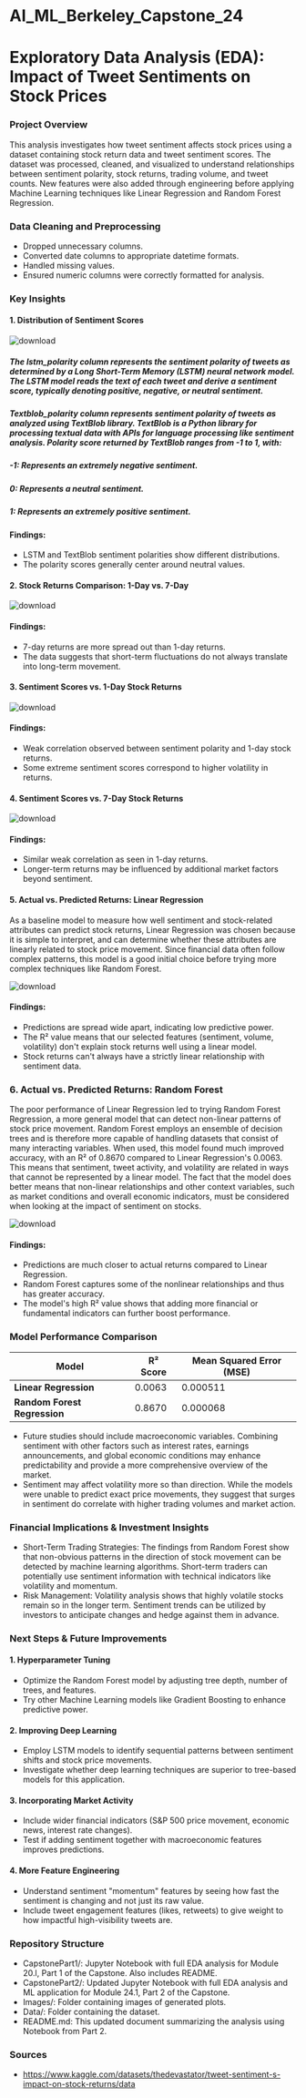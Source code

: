 # AI_ML_Berkeley_Capstone_24

# Exploratory Data Analysis (EDA): Impact of Tweet Sentiments on Stock Prices

### Project Overview

This analysis investigates how tweet sentiment affects stock prices using a dataset containing stock return data and tweet sentiment scores. The dataset was processed, cleaned, and visualized to understand relationships between sentiment polarity, stock returns, trading volume, and tweet counts. New features were also added through engineering before applying Machine Learning techniques like Linear Regression and Random Forest Regression.

### Data Cleaning and Preprocessing

- Dropped unnecessary columns.
- Converted date columns to appropriate datetime formats.
- Handled missing values.
- Ensured numeric columns were correctly formatted for analysis.

### Key Insights

#### 1. Distribution of Sentiment Scores
![download](https://github.com/user-attachments/assets/ae6d1f1f-b128-4a0a-91ac-622c4b687c9e)

##### The lstm_polarity column represents the sentiment polarity of tweets as determined by a Long Short-Term Memory (LSTM) neural network model. The LSTM model reads the text of each tweet and derive a sentiment score, typically denoting positive, negative, or neutral sentiment.
##### Textblob_polarity column represents sentiment polarity of tweets as analyzed using TextBlob library. TextBlob is a Python library for processing textual data with APIs for language processing like sentiment analysis. Polarity score returned by TextBlob ranges from -1 to 1, with:
##### -1: Represents an extremely negative sentiment.
##### 0: Represents a neutral sentiment.
##### 1: Represents an extremely positive sentiment.

#### Findings:

- LSTM and TextBlob sentiment polarities show different distributions.
- The polarity scores generally center around neutral values.

#### 2. Stock Returns Comparison: 1-Day vs. 7-Day
![download](https://github.com/user-attachments/assets/f4328c95-cfd8-46ae-84d1-5b1d3a089b72)

#### Findings:

- 7-day returns are more spread out than 1-day returns.
- The data suggests that short-term fluctuations do not always translate into long-term movement.

#### 3. Sentiment Scores vs. 1-Day Stock Returns
![download](https://github.com/user-attachments/assets/e501a568-d6f4-4868-a4ef-6e7835470657)

#### Findings:

- Weak correlation observed between sentiment polarity and 1-day stock returns.
- Some extreme sentiment scores correspond to higher volatility in returns.

#### 4. Sentiment Scores vs. 7-Day Stock Returns
![download](https://github.com/user-attachments/assets/6dfbdc90-e9c2-4a92-afc3-a5e5669e8eb9)


#### Findings:

- Similar weak correlation as seen in 1-day returns.
- Longer-term returns may be influenced by additional market factors beyond sentiment.

#### 5. Actual vs. Predicted Returns: Linear Regression

As a baseline model to measure how well sentiment and stock-related attributes can predict stock returns, Linear Regression was chosen because it is simple to interpret, and can determine whether these attributes are linearly related to stock price movement. Since financial data often follow complex patterns, this model is a good initial choice before trying more complex techniques like Random Forest.

![download](https://github.com/user-attachments/assets/f077d8d4-fa65-4c4e-994a-a8e4baa23fc7)

#### Findings: 
- Predictions are spread wide apart, indicating low predictive power.
- The R² value means that our selected features (sentiment, volume, volatility) don't explain stock returns well using a linear model.
- Stock returns can't always have a strictly linear relationship with sentiment data.

### 6. Actual vs. Predicted Returns: Random Forest

The poor performance of Linear Regression led to trying Random Forest Regression, a more general model that can detect non-linear patterns of stock price movement. Random Forest employs an ensemble of decision trees and is therefore more capable of handling datasets that consist of many interacting variables. When used, this model found much improved accuracy, with an R² of 0.8670 compared to Linear Regression's 0.0063. This means that sentiment, tweet activity, and volatility are related in ways that cannot be represented by a linear model. The fact that the model does better means that non-linear relationships and other context variables, such as market conditions and overall economic indicators, must be considered when looking at the impact of sentiment on stocks.

![download](https://github.com/user-attachments/assets/47962c15-6bfc-4ead-85ff-dcf64057d591)

#### Findings:
- Predictions are much closer to actual returns compared to Linear Regression.
- Random Forest captures some of the nonlinear relationships and thus has greater accuracy.
- The model's high R² value shows that adding more financial or fundamental indicators can further boost performance.

### Model Performance Comparison
| Model | R² Score | Mean Squared Error (MSE) |
|--------|-----------|-----------------|
| **Linear Regression** | 0.0063 | 0.000511 |
| **Random Forest Regression** | 0.8670 | 0.000068 |

- Future studies should include macroeconomic variables. Combining sentiment with other factors such as interest rates, earnings announcements, and global economic conditions may enhance predictability and provide a more comprehensive overview of the market.
- Sentiment may affect volatility more so than direction. While the models were unable to predict exact price movements, they suggest that surges in sentiment do correlate with higher trading volumes and market action.

### Financial Implications & Investment Insights

- Short-Term Trading Strategies: The findings from Random Forest show that non-obvious patterns in the direction of stock movement can be detected by machine learning algorithms. Short-term traders can potentially use sentiment information with technical indicators like volatility and momentum.
- Risk Management: Volatility analysis shows that highly volatile stocks remain so in the longer term. Sentiment trends can be utilized by investors to anticipate changes and hedge against them in advance.


### Next Steps & Future Improvements

#### 1. Hyperparameter Tuning
- Optimize the Random Forest model by adjusting tree depth, number of trees, and features.
- Try other Machine Learning models like Gradient Boosting to enhance predictive power.

#### 2. Improving Deep Learning
- Employ LSTM models to identify sequential patterns between sentiment shifts and stock price movements.
- Investigate whether deep learning techniques are superior to tree-based models for this application.

#### 3. Incorporating Market Activity
- Include wider financial indicators (S&P 500 price movement, economic news, interest rate changes).
- Test if adding sentiment together with macroeconomic features improves predictions.

#### 4. More Feature Engineering
- Understand sentiment "momentum" features by seeing how fast the sentiment is changing and not just its raw value.
- Include tweet engagement features (likes, retweets) to give weight to how impactful high-visibility tweets are.


### Repository Structure

- CapstonePart1/: Jupyter Notebook with full EDA analysis for Module 20.l, Part 1 of the Capstone. Also includes README.
- CapstonePart2/: Updated Jupyter Notebook with full EDA analysis and ML application for Module 24.1, Part 2 of the Capstone.
- Images/: Folder containing images of generated plots.
- Data/: Folder containing the dataset.
- README.md: This updated document summarizing the analysis using Notebook from Part 2.

### Sources

- https://www.kaggle.com/datasets/thedevastator/tweet-sentiment-s-impact-on-stock-returns/data

